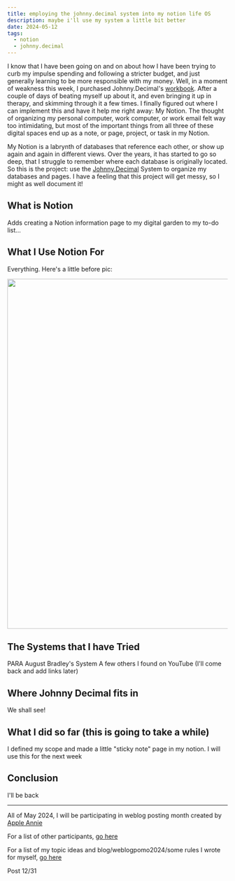 ```yaml
---
title: employing the johnny.decimal system into my notion life OS
description: maybe i'll use my system a little bit better
date: 2024-05-12
tags:
  - notion
  - johnny.decimal 
---
```


I know that I have been going on and on about how I have been trying to curb my impulse spending and following a stricter budget, and just generally learning to be more responsible with my money. Well, in a moment of weakness this week, I purchased Johnny.Decimal's <a href="https://johnnydecimal.com/10-19-concepts/14-build-your-system/14.02-the-decimal-workbook/">workbook</a>. After a couple of days of beating myself up about it, and even bringing it up in therapy, and skimming through it a few times. I finally figured out where I can implement this and have it help me right away: My Notion. The thought of organizing my personal computer, work computer, or work email felt way too intimidating, but most of the important things from all three of these digital spaces end up as a note, or page, project, or task in my Notion. 

My Notion is a labrynth of databases that reference each other, or show up again and again in different views. Over the years, it has started to go so deep, that I struggle to remember where each database is originally located. So this is the project: use the <a href="https://johnnydecimal.com/">Johnny.Decimal</a> System to organize my databases and pages. I have a feeling that this project will get messy, so I might as well document it!

## What is Notion

Adds creating a Notion information page to my digital garden to my to-do list...

## What I Use Notion For

Everything. Here's a little before pic:

<img src="/img/jd-before.png" width="800px">



## The Systems that I have Tried

PARA
August Bradley's System
A few others I found on YouTube
(I'll come back and add links later)

## Where Johnny Decimal fits in

We shall see!

## What I did so far (this is going to take a while)

I defined my scope and made a little "sticky note" page in my notion. I will use this for the next week

## Conclusion

I'll be back

---
All of May 2024, I will be participating in weblog posting month created by <a href="https://weblog.anniegreens.lol/weblog-posting-month-2024">Apple Annie</a>

For a list of other participants, <a href="https://weblog.anniegreens.lol/weblog-posting-month-2024/participators">go here</a>

For a list of my topic ideas and blog/weblogpomo2024/some rules I wrote for myself, <a href="/blog/weblogpomo2024">go here</a>

Post 12/31